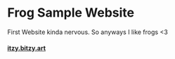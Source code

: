 # Frog Sample Website
First Website kinda nervous. So anyways I like frogs <3
#### [itzy.bitzy.art](https://www.instagram.com/p/CfZ9vBfPcXS/S)
